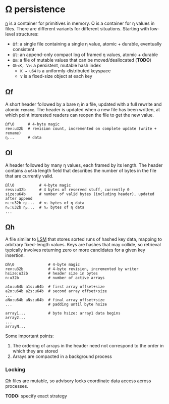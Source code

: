 # Ω persistence
[η](eta.md) is a container for primitives in memory. Ω is a container for η values in files. There are different variants for different situations. Starting with low-level structures:

+ `Ωf`: a single file containing a single η value, atomic + durable, eventually consistent
+ `Ωl`: an append-only compact log of framed η values, atomic + durable
+ `Ωm`: a file of mutable values that can be moved/deallocated (**TODO**)
+ `Ωh<K, V>`: a persistent, mutable hash index
  + `K → u64` is a uniformly-distributed keyspace
  + `V` is a fixed-size object at each key


## Ωf
A short header followed by a bare η in a file, updated with a full rewrite and atomic `rename`. The header is updated when a new file has been written, at which point interested readers can reopen the file to get the new value.

```
Ωf\0      # 4-byte magic
rev:u32b  # revision count, incremented on complete update (write + rename)
η...      # data
```


## Ωl
A header followed by many η values, each framed by its length. The header contains a `u64b` length field that describes the number of bytes in the file that are currently valid.

```
Ωl\0           # 4-byte magic
resv:u32b      # 4 bytes of reserved stuff, currently 0
size:u64b      # number of valid bytes (including header), updated after append
n₁:u32b η₁...  # n₁ bytes of η data
n₂:u32b η₂...  # n₂ bytes of η data
...
```


## Ωh
A file similar to [LSM](https://en.wikipedia.org/wiki/Log-structured_merge-tree) that stores sorted runs of hashed key data, mapping to arbitrary fixed-length values. Keys are hashes that may collide, so retrieval typically involves returning zero or more candidates for a given key insertion.

```
Ωh\0               # 4-byte magic
rev:u32b           # 4-byte revision, incremented by writer
hsize:u32b         # header size in bytes
n:u32b             # number of active arrays

a1o:u64b a1s:u64b  # first array offset+size
a2o:u64b a2s:u64b  # second array offset+size
...
aNo:u64b aNs:u64b  # final array offset+size
...                # padding until byte hsize

array1...          # byte hsize: array1 data begins
array2...
...
arrayN...
```

Some important points:

1. The ordering of arrays in the header need not correspond to the order in which they are stored
2. Arrays are compacted in a background process


### Locking
Ωh files are mutable, so advisory locks coordinate data access across processes.

**TODO:** specify exact strategy
